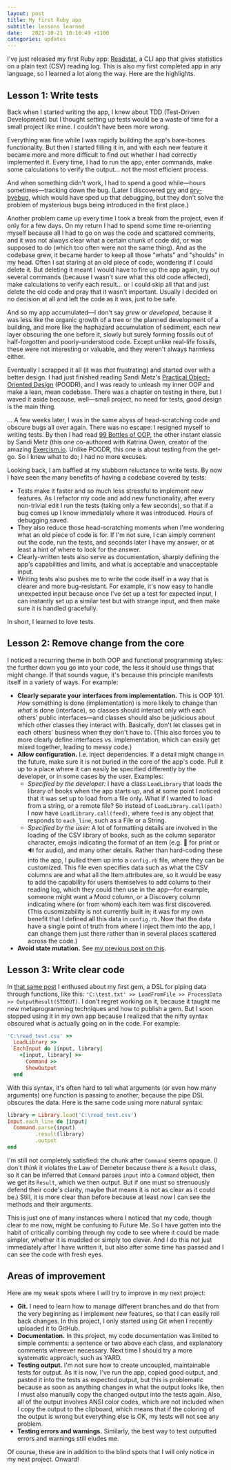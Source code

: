 ```yaml
---
layout: post
title: My first Ruby app
subtitle: lessons learned
date:   2021-10-21 10:10:49 +1100
categories: updates
---
```


I've just released my first Ruby app: [Readstat](https://github.com/fpsvogel/readstat), a CLI app that gives statistics on a plain text (CSV) reading log. This is also my first completed app in any language, so I learned a lot along the way. Here are the highlights.

## Lesson 1: Write tests

Back when I started writing the app, I knew about TDD (Test-Driven Development) but I thought setting up tests would be a waste of time for a small project like mine. I couldn't have been more wrong.

Everything was fine while I was rapidly building the app's bare-bones functionality. But then I started filling it in, and with each new feature it became more and more difficult to find out whether I had correctly implemented it. Every time, I had to run the app, enter commands, make some calculations to verify the output… not the most efficient process.

And when something didn't work, I had to spend a good while—hours sometimes—tracking down the bug. (Later I discovered [pry](https://github.com/pry/pry) and [pry-byebug](https://github.com/deivid-rodriguez/pry-byebug), which would have sped up that debugging, but they don't solve the problem of mysterious bugs being introduced in the first place.)

Another problem came up every time I took a break from the project, even if only for a few days. On my return I had to spend some time re-orienting myself because all I had to go on was the code and scattered comments, and it was not always clear what a certain chunk of code did, or was supposed to do (which too often were not the same thing). And as the codebase grew, it became harder to keep all those "whats" and "shoulds" in my head. Often I sat staring at an old piece of code, wondering if I could delete it. But deleting it meant I would have to fire up the app again, try out several commands (because I wasn't sure what this old code affected), make calculations to verify each result… or I could skip all that and just delete the old code and pray that it wasn't important. Usually I decided on no decision at all and left the code as it was, just to be safe.

And so my app accumulated—I don't say *grew* or *developed*, because it was less like the organic growth of a tree or the planned development of a building, and more like the haphazard accumulation of sediment, each new layer obscuring the one before it, slowly but surely forming fossils out of half-forgotten and poorly-understood code. Except unlike real-life fossils, these were not interesting or valuable, and they weren't always harmless either.

Eventually I scrapped it all (it was *that* frustrating) and started over with a better design. I had just finished reading Sandi Metz's [Practical Object-Oriented Design](https://sandimetz.com/products) (POODR), and I was ready to unleash my inner OOP and make a lean, mean codebase. There was a chapter on testing in there, but I waved it aside because, well—small project, no need for tests, good design is the main thing.

… A few weeks later, I was in the same abyss of head-scratching code and obscure bugs all over again. There was no escape: I resigned myself to writing tests. By then I had read [99 Bottles of OOP](https://sandimetz.com/99bottles), the other instant classic by Sandi Metz (this one co-authored with Katrina Owen, creator of the amazing [Exercism.io](https://exercism.io/). Unlike POODR, this one is about testing from the get-go. So I knew what to do; I had no more excuses.

Looking back, I am baffled at my stubborn reluctance to write tests. By now I have seen the many benefits of having a codebase covered by tests:

- Tests make it faster and so much less stressful to implement new features. As I refactor my code and add new functionality, after every non-trivial edit I run the tests (taking only a few seconds), so that if a bug comes up I know immediately where it was introduced. Hours of debugging saved.
- They also reduce those head-scratching moments when I'me wondering what an old piece of code is for. If I'm not sure, I can simply comment out the code, run the tests, and seconds later I have my answer, or at least a hint of where to look for the answer.
- Clearly-written tests also serve as documentation, sharply defining the app's capabilities and limits, and what is acceptable and unacceptable input.
- Writing tests also pushes me to write the code itself in a way that is clearer and more bug-resistant. For example, it's now easy to handle unexpected input because once I've set up a test for expected input, I can instantly set up a similar test but with strange input, and then make sure it is handled gracefully.

In short, I learned to love tests.

## Lesson 2: Remove change from the core

I noticed a recurring theme in both OOP and functional programming styles: the further down you go into your code, the less it should use things that might change. If that sounds vague, it's because this principle manifests itself in a variety of ways. For example:

- **Clearly separate your interfaces from implementation.** This is OOP 101. *How* something is done (implementation) is more likely to change than *what* is done (interface), so classes should interact only with each others' public interfaces—and classes should also be judicious about which other classes they interact with. Basically, don't let classes get in each others' business when they don't have to. (This also forces you to more clearly define interfaces vs. implementation, which can easily get mixed together, leading to messy code.)
- **Allow configuration.** I.e. inject dependencies. If a detail might change in the future, make sure it is not buried in the core of the app's code. Pull it up to a place where it can easily be specified differently by the developer, or in some cases by the user. Examples:
  - *Specified by the developer:* I have a class `LoadLibrary` that loads the library of books when the app starts up, and at some point I noticed that it was set up to load from a file only. What if I wanted to load from a string, or a remote file? So instead of `LoadLibrary.call(path)` I now have `LoadLibrary.call(feed)`, where `feed` is any object that responds to `each_line`, such as a File or a String.
  - *Specified by the user:* A lot of formatting details are involved in the loading of the CSV library of books, such as the column separator character, emojis indicating the format of an item (e.g. 📕 for print or 🔊 for audio), and many other details. Rather than hard-coding these into the app, I pulled them up into a `config.rb` file, where they can be customized. This file even specifies data such as what the CSV columns are and what all the Item attributes are, so it would be easy to add the capability for users themselves to add colums to their reading log, which they could then use in the app—for example, someone might want a Mood column, or a Discovery column indicating where (or from whom) each item was first discovered. (This cusomizability is not currently built in; it was for my own benefit that I defined all this data in `config.rb`. Now that the data have a single point of truth from where I inject them into the app, I can change them just there rather than in several places scattered across the code.)
- **Avoid state mutation.** See [my previous post on this](/posts/2020/ruby-functional-programming#state-mutation).

## Lesson 3: Write clear code

In [that same post](/posts/2020/ruby-functional-programming) I enthused about my first gem, a DSL for piping data through functions, like this: `'C:\test.txt' >> LoadFromFile >> ProcessData >> OutputResult(STDOUT)`. I don't regret working on it, because it taught me new metaprogramming techniques and how to publish a gem. But I soon stopped using it in my own app because I realized that the nifty syntax obscured what is actually going on in the code. For example:

```ruby
'C:\read_test.csv' >>
  LoadLibrary >>
  EachInput do |input, library|
    +[input, library] >>
      Command >>
      ShowOutput
  end
```

With this syntax, it's often hard to tell what arguments (or even how many arguments) one function is passing to another, because the pipe DSL obscures the data. Here is the same code using more natural syntax:

```ruby
library = Library.load('C:\read_test.csv')
Input.each_line do |input|
  Command.parse(input)
         .result(library)
         .output
end
```

I'm still not completely satisfied: the chunk after `Command` seems opaque. (I don't *think* it violates the Law of Demeter because there *is* a `Result` class, so it can be inferred that `Command` parses `input` into a `Command` object, then we get its `Result`, which we then output. But if one must so strenuously defend their code's clarity, maybe that means it is not as clear as it could be.) Still, it is more clear than before because at least now I can see the methods and their arguments.

This is just one of many instances where I noticed that my code, though clear to me now, might be confusing to Future Me. So I have gotten into the habit of critically combing through my code to see where it could be made simpler, whether it is muddled or simply too clever. And I do this not just immediately after I have written it, but also after some time has passed and I can see the code with fresh eyes.

## Areas of improvement

Here are my weak spots where I will try to improve in my next project:

- **Git.** I need to learn how to manage different branches and do that from the very beginning as I implement new features, so that I can easily roll back changes. In this project, I only started using Git when I recently uploaded it to GitHub.
- **Documentation.** In this project, my code documentation was limited to simple comments: a sentence or two above each class, and explanatory comments wherever necessary. Next time I should try a more systematic approach, such as YARD.
- **Testing output.** I'm not sure how to create uncoupled, maintainable tests for output. As it is now, I've run the app, copied good output, and pasted it into the tests as expected output, but this is problematic because as soon as anything changes in what the output looks like, then I must also manually copy the changed output into the tests again. Also, all of the output involves ANSI color codes, which are not included when I copy the output to the clipboard, which means that if the coloring of the output is wrong but everything else is OK, my tests will not see any problem.
- **Testing errors and warnings.** Similarly, the best way to test outputted errors and warnings still eludes me.

Of course, these are in addition to the blind spots that I will only notice in my next project. Onward!

